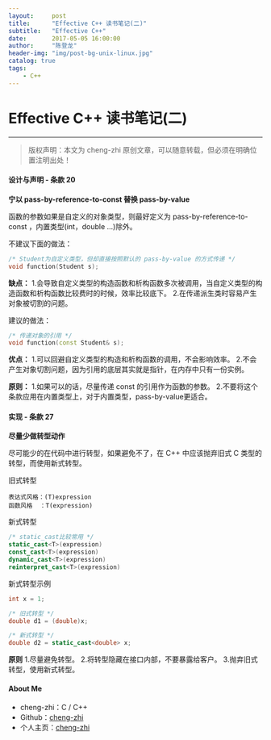 ```yaml
---
layout:     post
title:      "Effective C++ 读书笔记(二)"
subtitle:   "Effective C++"
date:       2017-05-05 16:00:00
author:     "陈登龙"
header-img: "img/post-bg-unix-linux.jpg"
catalog: true
tags:
    - C++
---
```


# Effective C++ 读书笔记(二)
***
> 版权声明：本文为 cheng-zhi 原创文章，可以随意转载，但必须在明确位置注明出处！ 

#### 设计与声明 - 条款 20

**宁以 pass-by-reference-to-const 替换 pass-by-value**

函数的参数如果是自定义的对象类型，则最好定义为 pass-by-reference-to-const ，内置类型(int，double ...)除外。

不建议下面的做法：

``` cpp
/* Student为自定义类型，但却直接按照默认的 pass-by-value 的方式传递 */
void function(Student s);
```
**缺点：**
1.会导致自定义类型的构造函数和析构函数多次被调用，当自定义类型的构造函数和析构函数比较费时的时候，效率比较底下。
2.在传递派生类时容易产生对象被切割的问题。

建议的做法：

``` cpp
/* 传递对象的引用 */
void function(const Student& s);
```

**优点：**
1.可以回避自定义类型的构造和析构函数的调用，不会影响效率。
2.不会产生对象切割问题，因为引用的底层其实就是指针，在内存中只有一份实例。

**原则：**
1.如果可以的话，尽量传递 const 的引用作为函数的参数。
2.不要将这个条款应用在内置类型上，对于内置类型，pass-by-value更适合。


#### 实现 - 条款 27

**尽量少做转型动作**

尽可能少的在代码中进行转型，如果避免不了，在 C++ 中应该抛弃旧式 C 类型的转型，而使用新式转型。

旧式转型

```
表达式风格：(T)expression
函数风格  ：T(expression)
```

新式转型

```cpp
/* static_cast比较常用 */
static_cast<T>(expression)
const_cast<T>(expression)
dynamic_cast<T>(expression)
reinterpret_cast<T>(expression)
```

新式转型示例

```cpp
int x = 1;

/* 旧式转型 */
double d1 = (double)x;

/* 新式转型 */
double d2 = static_cast<double> x;
```

**原则**
1.尽量避免转型。
2.将转型隐藏在接口内部，不要暴露给客户。
3.抛弃旧式转型，使用新式转型。

#### About Me
* cheng-zhi：C / C++
* Github：[cheng-zhi](https://github.com/cheng-zhi)
* 个人主页：[cheng-zhi](https://cheng-zhi.github.io/)



